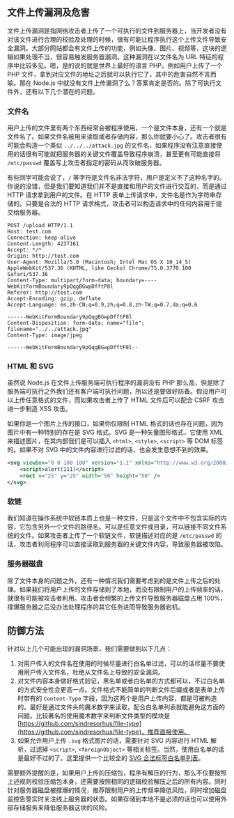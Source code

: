 ## 文件上传漏洞及危害

文件上传漏洞是指网络攻击者上传了一个可执行的文件到服务器上，当开发者没有对该文件进行合理的校验及处理的时候，很有可能让程序执行这个上传文件导致安全漏洞。大部分网站都会有文件上传的功能，例如头像、图片、视频等，这块的逻辑如果处理不当，很容易触发服务器漏洞。这种漏洞在以文件名为 URL 特征的程序中比较多见。嗯，是的说的就是世界上最好的语言 PHP。例如用户上传了一个 PHP 文件，拿到对应文件的地址之后就可以执行它了，其中的危害自然不言而喻。那在 Node.js 中就没有文件上传漏洞了么？答案肯定是否的。除了可执行文件外，还有以下几个潜在的问题。

### 文件名

用户上传的文件里有两个东西经常会被程序使用，一个是文件本身，还有一个就是文件名了。如果文件名被用来读取或者存储内容，那么你就要小心了。攻击者很有可能会构造一个类似 `../../../attack.jpg` 的文件名，如果程序没有注意直接使用的话很有可能就把服务器的关键文件覆盖导致程序崩溃，甚至更有可能直接将 `/etc/passwd` 覆盖写上攻击者指定的密码从而攻破服务器。

有些同学可能会说了，`/` 等字符是文件名非法字符，用户是定义不了这种名字的。你说的没错，但是我们要知道我们并不是直接和用户的文件进行交互的，而是通过 HTTP 请求拿到用户的文件。在 HTTP 表单上传请求中，文件名是作为字符串存储的。只要是合法的 HTTP 请求格式，攻击者可以构造请求中的任何内容用于提交给服务器。

```
POST /upload HTTP/1.1
Host: test.com
Connection: keep-alive
Content-Length: 4237161
Accept: */*
Origin: http://test.com
User-Agent: Mozilla/5.0 (Macintosh; Intel Mac OS X 10_14_5) AppleWebKit/537.36 (KHTML, like Gecko) Chrome/75.0.3770.100 Safari/537.36
Content-Type: multipart/form-data; boundary=----WebKitFormBoundary9pQqgBGwpDfftP8l
Referer: http://test.com
Accept-Encoding: gzip, deflate
Accept-Language: en,zh-CN;q=0.9,zh;q=0.8,zh-TW;q=0.7,da;q=0.6

------WebKitFormBoundary9pQqgBGwpDfftP8l
Content-Disposition: form-data; name="file"; filename="../../attack.jpg"
Content-Type: image/jpeg

------WebKitFormBoundary9pQqgBGwpDfftP8l--
```

### HTML 和 SVG

虽然说 Node.js 在文件上传服务端可执行程序的漏洞没有 PHP 那么高，但是除了服务端可执行之外我们还有客户端可执行问题，所以还是要做好防备。假设用户可以上传任意格式的文件，而如果攻击者上传了 HTML 文件后可以配合 CSRF 攻击进一步制造 XSS 攻击。

如果你是一个图片上传的接口，如果你仅限制 HTML 格式的话也存在问题，因为图片中有一种特别的存在是 SVG 格式。SVG 是一种矢量图形格式，它使用 XML 来描述图片，在其内部我们是可以插入 `<html>`, `<style>`, `<script>` 等 DOM 标签的。如果不对 SVG 中的文件内容进行过滤的话，也会发生意想不到的效果。

```svg
<svg viewBox="0 0 100 100" version="1.1" xmlns="http://www.w3.org/2000/svg" xmlns:xlink="http://www.w3.org/1999/xlink">
    <script>alert(111)</script>
    <rect x="25" y="25" width="50" height="50" />
</svg>
```

### 软链

我们知道在操作系统中软链本质上也是一种文件，只是这个文件中不包含实际的内容，它包含另外一个文件的路径名。可以是任意文件或目录，可以链接不同文件系统的文件。如果攻击者上传了一个软链文件，软链描述对应的是 `/etc/passwd` 的话，攻击者利用程序可以直接读取到服务器的关键文件内容，导致服务器被攻陷。

### 服务器磁盘

除了文件本身的问题之外，还有一种情况我们需要考虑到的是文件上传之后的处理。如果我们将用户上传的文件存储到了本地，而没有限制用户的上传频率的话，就很有可能被攻击者利用。攻击者会频繁的上传文件导致服务器磁盘占用 100%，撑爆服务器之后没办法处理程序的其它任务进而导致服务器宕机。

## 防御方法

针对以上几个可能出现的漏洞场景，我们需要做到以下几点：

1. 对用户传入的文件名在使用的时候尽量进行白名单过滤，可以的话尽量不要使用用户传入文件名，杜绝从文件名上导致的安全漏洞。
1. 对文件内容本身做好格式验证，黑名单或者白名单的方式都可以，不过白名单的方式安全性会更高一点。文件格式不能简单的判断文件后缀或者是表单上传时带有的 `Content-Type` 字段，因为这两个是用户上传内容，都是可被构造的。最好是通过文件头的魔术数字来读取，配合白名单列表就能避免这方面的问题。比较著名的使用魔术数字来判断文件类型的模块是 [https://github.com/sindresorhus/file-type](https://github.com/sindresorhus/file-type)，推荐直接使用。
1. 如果允许用户上传 `.svg` 格式图片的话，需要针对 SVG 内容进行 HTML 解析，过滤掉 `<script>`, `<foreignObject>` 等相关标签。当然，使用白名单的话是最好不过的了。这里提供一个比较全的 [SVG 合法标签白名单列表](https://gist.github.com/lizheming/1b69b00d8575047b0b9b4a0f739ee0b4)。

需要额外提醒的是，如果用户上传的压缩包，程序有解压的行为，那么不仅要按照上述规则校验压缩包本身，还需要按照相同的逻辑校验解压之后的所有内容。同时针对服务器磁盘被撑爆的情况，推荐限制用户的上传频率降低风险，同时增加磁盘监控告警实时关注线上服务器的状态。如果存储到本地不是必须的话也可以使用外部存储服务来降低服务器这块的风险。
